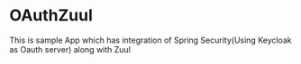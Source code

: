 # OAuthZuul
This is sample App which has integration of Spring Security(Using Keycloak as Oauth server) along with Zuul
